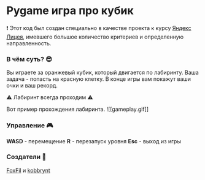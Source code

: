 # Pygame игра про кубик

❗ Этот код был создан специально в качестве проекта к курсу [Яндекс Лицея](https://lyceum.yandex.ru/), имевшего большое количество критериев и определенную направленность.

### В чём суть? 😎
Вы играете за оранжевый кубик, который двигается по лабиринту. Ваша задача - попасть на красную клетку. В конце игры вам покажут ваши очки и ваш рекорд.

⚠ Лабиринт всегда проходим ⚠

Вот пример прохождения лабиринта.
![[gameplay.gif]]

### Управление 🎮
**WASD** - перемещение
**R** - перезапуск уровня
**Esc** - выход из игры

### Создатели 🧡
[FoxFil](github.com/foxfil) и [kobbrynt](github.com/dan228-30)